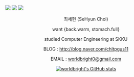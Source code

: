 <a href="mailto:worldbright0@gmail.com"><img src="https://img.shields.io/badge/-worldbright0%40gmail.com-red?style=flat&logo=gmail&logoColor=white"></a>
<a href="http://blog.naver.com/chltpgus11"><img src="https://img.shields.io/badge/-blog-brightgreen?logo=LiveChat&logoColor=white"></a>
<a href="https://www.acmicpc.net/user/worldbright"><img src="https://img.shields.io/badge//%3C%3E-baekjoon-blue?labelColor=blue"></a>

<div align="center">
최세현 (SeHyun Choi)

want {back.warm, stomach.full}

studied Computer Engineering at SKKU

BLOG  : http://blog.naver.com/chltpgus11

EMAIL : worldbright0@gmail.com
 

[![worldbright's GitHub stats](https://github-readme-stats.vercel.app/api?username=worldbright)](https://github.com/worldbright/)
</div>
